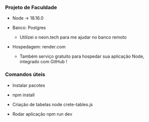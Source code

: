 ### Projeto de Faculdade

- Node -> 18.16.0

- Banco: Postgres 
  - Utilizei o neon.tech para me ajudar no banco remoto

- Hospedagem: render.com
  - Também serviço gratuito para hospedar sua aplicação Node, integrado com GitHub !

### Comandos úteis

- Instalar pacotes
- npm install

- Criação de tabelas
node crete-tables.js

- Rodar aplicação
npm run dev